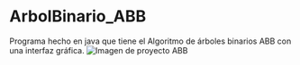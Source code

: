 # ArbolBinario_ABB
Programa hecho en java que tiene el Algoritmo de árboles binarios ABB con una interfaz gráfica.
![Imagen de proyecto ABB](https://github.com/rszaldumbide/ArbolBinario_ABB/assets/104150751/374d4886-08c0-47ec-ad8d-02d42406a197)
